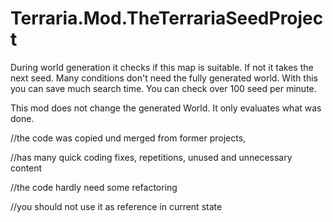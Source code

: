 # Terraria.Mod.TheTerrariaSeedProject

During world generation it checks if this map is suitable. If not it takes the next seed. Many conditions don't need the fully generated world. With this you can save much search time. You can check over 100 seed per minute.

This mod does not change the generated World. It only evaluates what was done.

//the code was copied und merged from former projects,

//has many quick coding fixes, repetitions, unused and unnecessary content

//the code hardly need some refactoring

//you should not use it as reference in current state
